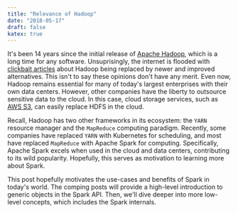 ```yaml
---
title: "Relevance of Hadoop"
date: "2018-05-17"
draft: false
katex: true
---
```


It's been 14 years since the initial release of [Apache Hadoop](https://hadoop.apache.org/), which is a long time for any software. Unsuprisingly, the internet is flooded with [clickbait articles](https://www.google.com/search?q=is+hadoop+dead&rlz=1C5CHFA_enUS832US832&oq=is+hadoop+dead&aqs=chrome..69i57j0l4j69i60l3.254j0j7&sourceid=chrome&ie=UTF-8) about Hadoop being replaced by newer and improved alternatives. This isn't to say these opinions don't have any merit. Even now, Hadoop remains essential for many of today's largest enterprises with their own data centers. However, other companies have the liberty to outsource sensitive data to the cloud. In this case, cloud storage services, such as [AWS S3](https://docs.aws.amazon.com/AmazonS3/latest/dev/Welcome.html), can easily replace HDFS in the cloud.

Recall, Hadoop has two other frameworks in its ecosystem: the `YARN` resource manager and the `MapReduce` computing paradigm. Recently, some companies have replaced `YARN` with Kubernetes for scheduling, and most have replaced `MapReduce` with Apache Spark for computing. Specifically, Apache Spark excels when used in the cloud and data centers, contributing to its wild popularity. Hopefully, this serves as motivation to learning more about Spark.

This post hopefully motivates the use-cases and benefits of Spark in today's world. The comping posts will provide a high-level introduction to generic objects in the Spark API. Then, we'll dive deeper into more low-level concepts, which includes the Spark internals.

